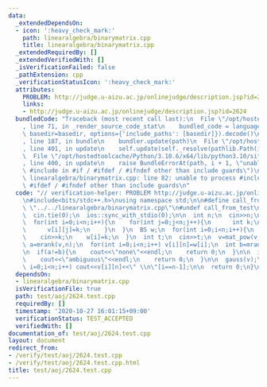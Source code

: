 ```yaml
---
data:
  _extendedDependsOn:
  - icon: ':heavy_check_mark:'
    path: linearalgebra/binarymatrix.cpp
    title: linearalgebra/binarymatrix.cpp
  _extendedRequiredBy: []
  _extendedVerifiedWith: []
  _isVerificationFailed: false
  _pathExtension: cpp
  _verificationStatusIcon: ':heavy_check_mark:'
  attributes:
    PROBLEM: http://judge.u-aizu.ac.jp/onlinejudge/description.jsp?id=2624
    links:
    - http://judge.u-aizu.ac.jp/onlinejudge/description.jsp?id=2624
  bundledCode: "Traceback (most recent call last):\n  File \"/opt/hostedtoolcache/Python/3.10.6/x64/lib/python3.10/site-packages/onlinejudge_verify/documentation/build.py\"\
    , line 71, in _render_source_code_stat\n    bundled_code = language.bundle(stat.path,\
    \ basedir=basedir, options={'include_paths': [basedir]}).decode()\n  File \"/opt/hostedtoolcache/Python/3.10.6/x64/lib/python3.10/site-packages/onlinejudge_verify/languages/cplusplus.py\"\
    , line 187, in bundle\n    bundler.update(path)\n  File \"/opt/hostedtoolcache/Python/3.10.6/x64/lib/python3.10/site-packages/onlinejudge_verify/languages/cplusplus_bundle.py\"\
    , line 401, in update\n    self.update(self._resolve(pathlib.Path(included), included_from=path))\n\
    \  File \"/opt/hostedtoolcache/Python/3.10.6/x64/lib/python3.10/site-packages/onlinejudge_verify/languages/cplusplus_bundle.py\"\
    , line 400, in update\n    raise BundleErrorAt(path, i + 1, \"unable to process\
    \ #include in #if / #ifdef / #ifndef other than include guards\")\nonlinejudge_verify.languages.cplusplus_bundle.BundleErrorAt:\
    \ linearalgebra/binarymatrix.cpp: line 82: unable to process #include in #if /\
    \ #ifdef / #ifndef other than include guards\n"
  code: "// verification-helper: PROBLEM http://judge.u-aizu.ac.jp/onlinejudge/description.jsp?id=2624\n\
    \n#include<bits/stdc++.h>\nusing namespace std;\n\n#define call_from_test\n#include\
    \ \"../../linearalgebra/binarymatrix.cpp\"\n#undef call_from_test\n\nsigned main(){\n\
    \  cin.tie(0);\n  ios::sync_with_stdio(0);\n\n  int n;\n  cin>>n;\n  mat v(n,BS(0));\n\
    \  for(int i=0;i<n;i++){\n    for(int j=0;j<n;j++){\n      int k;\n      cin>>k;\n\
    \      v[i][j]=k;\n    }\n  }\n  BS w;\n  for(int i=0;i<n;i++){\n    int k;\n\
    \    cin>>k;\n    w[i]=k;\n  }\n  int t;\n  cin>>t;\n  v=mat_pow(v,t);\n\n  int\
    \ a=mrank(v,n);\n  for(int i=0;i<n;i++) v[i][n]=w[i];\n  int b=mrank(v,n+1);\n\
    \n  if(a!=b){\n    cout<<\"none\"<<endl;\n    return 0;\n  }\n\n  if(a!=n){\n\
    \    cout<<\"ambiguous\"<<endl;\n    return 0;\n  }\n\n  gauss(v);\n  for(int\
    \ i=0;i<n;i++) cout<<v[i][n]<<\" \\n\"[i==n-1];\n\n  return 0;\n}\n"
  dependsOn:
  - linearalgebra/binarymatrix.cpp
  isVerificationFile: true
  path: test/aoj/2624.test.cpp
  requiredBy: []
  timestamp: '2020-10-27 16:01:15+09:00'
  verificationStatus: TEST_ACCEPTED
  verifiedWith: []
documentation_of: test/aoj/2624.test.cpp
layout: document
redirect_from:
- /verify/test/aoj/2624.test.cpp
- /verify/test/aoj/2624.test.cpp.html
title: test/aoj/2624.test.cpp
---
```

